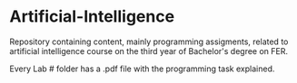 # Artificial-Intelligence
Repository containing content, mainly programming assigments, related to artificial intelligence course on the third year of Bachelor's degree on FER.

Every Lab # folder has a .pdf file with the programming task explained.

